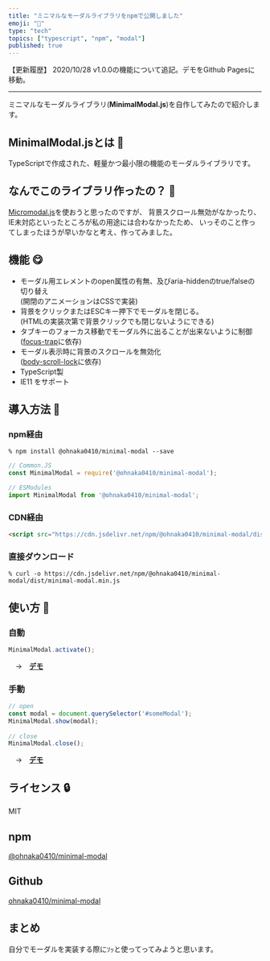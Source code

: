 ```yaml
---
title: "ミニマルなモーダルライブラリをnpmで公開しました"
emoji: "📕"
type: "tech"
topics: ["typescript", "npm", "modal"]
published: true
---
```


【更新履歴】
2020/10/28 v1.0.0の機能について追記。デモをGithub Pagesに移動。

---

ミニマルなモーダルライブラリ(**MinimalModal.js**)を自作してみたので紹介します。

## MinimalModal.jsとは 🤔
TypeScriptで作成された、軽量かつ最小限の機能のモーダルライブラリです。

## なんでこのライブラリ作ったの？ 🤔
[Micromodal.js](https://micromodal.now.sh/)を使おうと思ったのですが、
背景スクロール無効がなかったり、IE未対応といったところが私の用途には合わなかったため、
いっそのこと作ってしまったほうが早いかなと考え、作ってみました。

## 機能 😋
- モーダル用エレメントのopen属性の有無、及びaria-hiddenのtrue/falseの切り替え<br>(開閉のアニメーションはCSSで実装)
- 背景をクリックまたはESCキー押下でモーダルを閉じる。<br>(HTMLの実装次第で背景クリックでも閉じないようにできる)
- タブキーのフォーカス移動でモーダル外に出ることが出来ないように制御<br>([focus-trap](https://www.npmjs.com/package/focus-trap)に依存)
- モーダル表示時に背景のスクロールを無効化<br>([body-scroll-lock](https://www.npmjs.com/package/body-scroll-lock)に依存)
- TypeScript製
- IE11 をサポート

## 導入方法 🚀
### npm経由
```shell:Console
% npm install @ohnaka0410/minimal-modal --save
```

```javascript
// Common.JS
const MinimalModal = require('@ohnaka0410/minimal-modal');

// ESModules
import MinimalModal from '@ohnaka0410/minimal-modal';
```

### CDN経由
```html
<script src="https://cdn.jsdelivr.net/npm/@ohnaka0410/minimal-modal/dist/minimal-modal.min.js"></script>
```

### 直接ダウンロード
```shell:Console
% curl -o https://cdn.jsdelivr.net/npm/@ohnaka0410/minimal-modal/dist/minimal-modal.min.js
```

## 使い方 📄
### 自動
```javascript
MinimalModal.activate();
```
　→　**[デモ](https://ohnaka0410.github.io/minimal-modal/demo/automatic.html)**

### 手動
```javascript
// open
const modal = document.querySelector('#someModal');
MinimalModal.show(modal);
 
// close
MinimalModal.close();
```
　→　**[デモ](https://ohnaka0410.github.io/minimal-modal/demo/manual.html)**

## ライセンス 🔒
MIT

## npm
[@ohnaka0410/minimal-modal](https://www.npmjs.com/package/@ohnaka0410/minimal-modal)

## Github
[ohnaka0410/minimal-modal](https://github.com/ohnaka0410/minimal-modal)

## まとめ
自分でモーダルを実装する際にｿｯと使ってってみようと思います。

